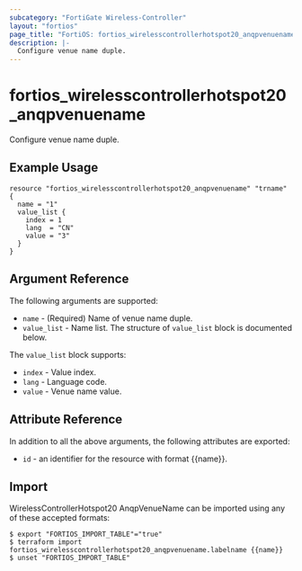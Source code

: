 ```yaml
---
subcategory: "FortiGate Wireless-Controller"
layout: "fortios"
page_title: "FortiOS: fortios_wirelesscontrollerhotspot20_anqpvenuename"
description: |-
  Configure venue name duple.
---
```


# fortios_wirelesscontrollerhotspot20_anqpvenuename
Configure venue name duple.

## Example Usage

```hcl
resource "fortios_wirelesscontrollerhotspot20_anqpvenuename" "trname" {
  name = "1"
  value_list {
    index = 1
    lang  = "CN"
    value = "3"
  }
}
```

## Argument Reference

The following arguments are supported:

* `name` - (Required) Name of venue name duple.
* `value_list` - Name list. The structure of `value_list` block is documented below.

The `value_list` block supports:

* `index` - Value index.
* `lang` - Language code.
* `value` - Venue name value.


## Attribute Reference

In addition to all the above arguments, the following attributes are exported:
* `id` - an identifier for the resource with format {{name}}.

## Import

WirelessControllerHotspot20 AnqpVenueName can be imported using any of these accepted formats:
```
$ export "FORTIOS_IMPORT_TABLE"="true"
$ terraform import fortios_wirelesscontrollerhotspot20_anqpvenuename.labelname {{name}}
$ unset "FORTIOS_IMPORT_TABLE"
```
